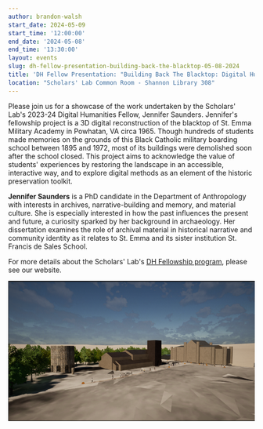```yaml
---
author: brandon-walsh
start_date: 2024-05-09
start_time: '12:00:00'
end_date: '2024-05-08'
end_time: '13:30:00'
layout: events
slug: dh-fellow-presentation-building-back-the-blacktop-05-08-2024
title: 'DH Fellow Presentation: "Building Back The Blacktop: Digital Humanities, Historic Preservation, and Activating the Archive"'
location: "Scholars' Lab Common Room - Shannon Library 308"
---
```

Please join us for a showcase of the work undertaken by the Scholars' Lab's 2023-24 Digital Humanities Fellow, Jennifer Saunders. Jennifer's fellowship project is a 3D digital reconstruction of the blacktop of St. Emma Military Academy in Powhatan, VA circa 1965. Though hundreds of students made memories on the grounds of this Black Catholic military boarding school between 1895 and 1972, most of its buildings were demolished soon after the school closed. This project aims to acknowledge the value of students' experiences by restoring the landscape in an accessible, interactive way, and to explore digital methods as an element of the historic preservation toolkit.

**Jennifer Saunders** is a PhD candidate in the Department of Anthropology with interests in archives, narrative-building and memory, and material culture. She is especially interested in how the past influences the present and future, a curiosity sparked by her background in archaeology. Her dissertation examines the role of archival material in historical narrative and community identity as it relates to St. Emma and its sister institution St. Francis de Sales School.

For more details about the Scholars' Lab's [DH Fellowship program](https://scholarslab.lib.virginia.edu/digital-humanities-fellows/), please see our website.

![image of VR project in process to reconstruct the laptop](/assets/img/work/jennifer-saunders-vr-project.png)